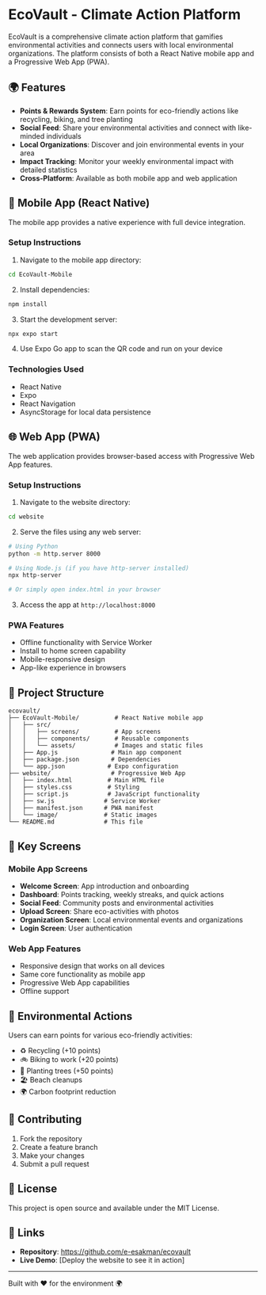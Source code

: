# EcoVault - Climate Action Platform

EcoVault is a comprehensive climate action platform that gamifies environmental activities and connects users with local environmental organizations. The platform consists of both a React Native mobile app and a Progressive Web App (PWA).

## 🌍 Features

- **Points & Rewards System**: Earn points for eco-friendly actions like recycling, biking, and tree planting
- **Social Feed**: Share your environmental activities and connect with like-minded individuals
- **Local Organizations**: Discover and join environmental events in your area
- **Impact Tracking**: Monitor your weekly environmental impact with detailed statistics
- **Cross-Platform**: Available as both mobile app and web application

## 📱 Mobile App (React Native)

The mobile app provides a native experience with full device integration.

### Setup Instructions

1. Navigate to the mobile app directory:
```bash
cd EcoVault-Mobile
```

2. Install dependencies:
```bash
npm install
```

3. Start the development server:
```bash
npx expo start
```

4. Use Expo Go app to scan the QR code and run on your device

### Technologies Used
- React Native
- Expo
- React Navigation
- AsyncStorage for local data persistence

## 🌐 Web App (PWA)

The web application provides browser-based access with Progressive Web App features.

### Setup Instructions

1. Navigate to the website directory:
```bash
cd website
```

2. Serve the files using any web server:
```bash
# Using Python
python -m http.server 8000

# Using Node.js (if you have http-server installed)
npx http-server

# Or simply open index.html in your browser
```

3. Access the app at `http://localhost:8000`

### PWA Features
- Offline functionality with Service Worker
- Install to home screen capability
- Mobile-responsive design
- App-like experience in browsers

## 🚀 Project Structure

```
ecovault/
├── EcoVault-Mobile/          # React Native mobile app
│   ├── src/
│   │   ├── screens/          # App screens
│   │   ├── components/       # Reusable components
│   │   └── assets/           # Images and static files
│   ├── App.js               # Main app component
│   ├── package.json         # Dependencies
│   └── app.json            # Expo configuration
├── website/                 # Progressive Web App
│   ├── index.html          # Main HTML file
│   ├── styles.css          # Styling
│   ├── script.js           # JavaScript functionality
│   ├── sw.js              # Service Worker
│   ├── manifest.json      # PWA manifest
│   └── image/             # Static images
└── README.md              # This file
```

## 🎯 Key Screens

### Mobile App Screens
- **Welcome Screen**: App introduction and onboarding
- **Dashboard**: Points tracking, weekly streaks, and quick actions
- **Social Feed**: Community posts and environmental activities
- **Upload Screen**: Share eco-activities with photos
- **Organization Screen**: Local environmental events and organizations
- **Login Screen**: User authentication

### Web App Features
- Responsive design that works on all devices
- Same core functionality as mobile app
- Progressive Web App capabilities
- Offline support

## 🌱 Environmental Actions

Users can earn points for various eco-friendly activities:
- ♻️ Recycling (+10 points)
- 🚲 Biking to work (+20 points)
- 🌳 Planting trees (+50 points)
- 🏖️ Beach cleanups
- 🌍 Carbon footprint reduction

## 🤝 Contributing

1. Fork the repository
2. Create a feature branch
3. Make your changes
4. Submit a pull request

## 📄 License

This project is open source and available under the MIT License.

## 🔗 Links

- **Repository**: https://github.com/e-esakman/ecovault
- **Live Demo**: [Deploy the website to see it in action]

---

Built with ❤️ for the environment 🌍